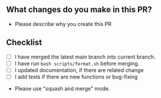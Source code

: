 ## What changes do you make in this PR?

* Please describe why you create this PR

## Checklist

* [ ] I have merged the latest main branch into current branch.
* [ ] I have run `bash scripts/format.sh` before merging.
* [ ] I updated documentation, if there are related change
* [ ] I add tests if there are new functions or bug-fixing
* Please use "squash and merge" mode.
